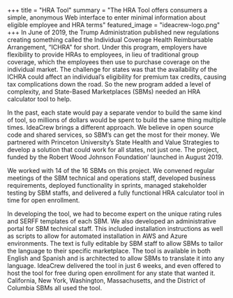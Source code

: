 +++
title = "HRA Tool"
summary = "The HRA Tool offers consumers a simple, anonymous Web interface to enter minimal information about eligible employee and HRA terms"
featured_image = "ideacrew-logo.png"
+++
In June of 2019, the Trump Administration published new regulations creating something called the Individual Coverage Health Reimbursable Arrangement, “ICHRA” for short. Under this program, employers have flexibility to provide HRAs to employees, in lieu of traditional group coverage, which the employees then use to purchase coverage on the individual market. The challenge for states was that the availability of the ICHRA could affect an individual’s eligibility for premium tax credits, causing tax complications down the road. So the new program added a level of complexity, and State-Based Marketplaces (SBMs) needed an HRA calculator tool to help. 

In the past, each state would pay a separate vendor to build the same kind of tool, so millions of dollars would be spent to build the same thing multiple times. IdeaCrew brings a different approach. We believe in open source code and shared services, so SBM’s can get the most for their money. We partnered with Princeton University’s State Health and Value Strategies to develop a solution that could work for all states, not just one. The project, funded by the Robert Wood Johnson Foundation’ launched in August 2019. 

We worked with 14 of the 16 SBMs on this project. We convened regular meetings of the SBM technical and operations staff, developed business requirements, deployed functionality in sprints, managed stakeholder testing by SBM staffs, and delivered a fully functional HRA calculator tool in time for open enrollment. 

In developing the tool, we had to become expert on the unique rating rules and SERFF templates of each SBM. We also developed an administrative portal for SBM technical staff. This included installation instructions as well as scripts to allow for automated installation in AWS and Azure environments. The text is fully editable by SBM staff to allow SBMs to tailor the language to their specific marketplace. The tool is available in both English and Spanish and is architected to allow SBMs to translate it into any language. IdeaCrew delivered the tool in just 6 weeks, and even offered to host the tool for free during open enrollment for any state that wanted it.  California, New York, Washington, Massachusetts, and the District of Columbia SBMs all used the tool.
